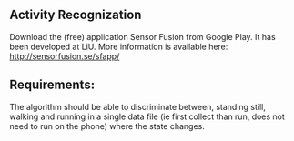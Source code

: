 ## Activity Recognization 
Download the (free) application Sensor Fusion from Google Play. It has been developed at LiU. More information is available here: http://sensorfusion.se/sfapp/

## Requirements:

The algorithm should be able to discriminate between, standing still, walking and running in a single data file (ie first collect than run, does not need to run on the phone) where the state changes. 
